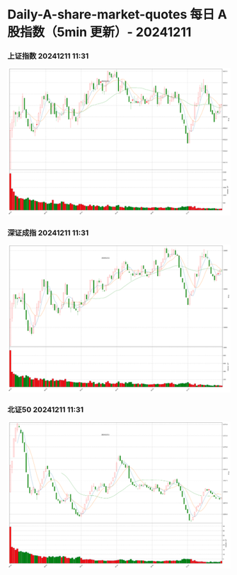 
# Daily-A-share-market-quotes 每日 A 股指数（5min 更新）- 20241211

### 上证指数 20241211 11:31
![](./fig/2024/12/20241211-sh000001.png)

### 深证成指 20241211 11:31
![](./fig/2024/12/20241211-sz399001.png)

### 北证50 20241211 11:31
![](./fig/2024/12/20241211-bj899050.png)
